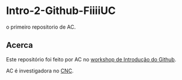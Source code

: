 # Intro-2-Github-FiiiiUC
o primeiro repositorio de AC.

## Acerca
Este repositório foi feito por AC no [workshop de Introdução do Github](https://iimpaqct.uc.pt/github-fiiiuc).

AC é investigadora no [CNC](https://cnc.uc.pt/pt).
